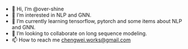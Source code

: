 - 👋 Hi, I’m @over-shine
- 👀 I’m interested in NLP and GNN.
- 🌱 I’m currently learning tensorflow, pytorch and some items about NLP and GNN.
- 💞️ I’m looking to collaborate on long sequence modeling.
- 📫 How to reach me chengwei.works@gmail.com

<!---
over-shine/over-shine is a ✨ special ✨ repository because its `README.md` (this file) appears on your GitHub profile.
You can click the Preview link to take a look at your changes.
--->
